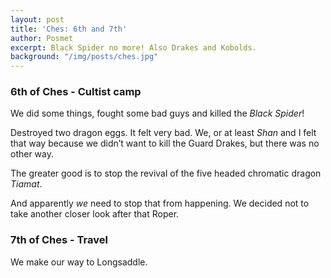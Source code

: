 ```yaml
---
layout: post
title: 'Ches: 6th and 7th'
author: Posmet
excerpt: Black Spider no more! Also Drakes and Kobolds.
background: "/img/posts/ches.jpg"
---
```


### 6th of Ches - Cultist camp

We did some things, fought some bad guys and killed the *Black Spider*!

Destroyed two dragon eggs. It felt very bad. We, or at least *Shan* and I felt
that way because we didn’t want to kill the Guard Drakes, but there was no
other way.

The greater good is to stop the revival of the five headed chromatic dragon
*Tiamat*.

And apparently _we_ need to stop that from happening. We decided not to
take another closer look after that Roper.

### 7th of Ches - Travel

We make our way to Longsaddle.
